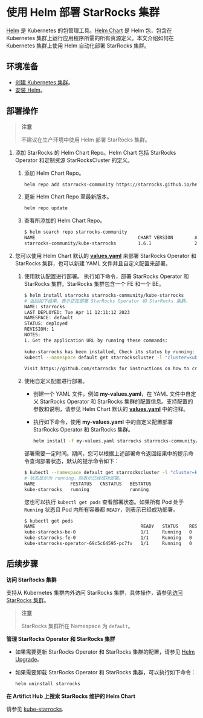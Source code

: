 # 使用 Helm 部署 StarRocks 集群

[Helm](https://helm.sh/) 是 Kubernetes 的包管理工具。[Helm Chart](https://helm.sh/docs/topics/charts/) 是 Helm 包，包含在 Kubernetes 集群上运行应用程序所需的所有资源定义。本文介绍如何在 Kubernetes 集群上使用 Helm 自动化部署 StarRocks 集群。

## 环境准备

- [创建 Kubernetes 集群](../sr_operator#创建-kubernetes-集群)。
- [安装 Helm](https://helm.sh/docs/intro/quickstart/)。

## 部署操作

> **注意**
>
> 不建议在生产环境中使用 Helm 部署 StarRocks 集群。

1. 添加 StarRocks 的 Helm Chart Repo。Helm Chart 包括 StarRocks Operator 和定制资源 StarRocksCluster 的定义。
   1. 添加 Helm Chart Repo。

      ```Bash
      helm repo add starrocks-community https://starrocks.github.io/helm-charts 
      ```

   2. 更新 Helm Chart Repo 至最新版本。

      ```Bash
      helm repo update
      ```

   3. 查看所添加的 Helm Chart Repo。

      ```Bash
      $ helm search repo starrocks-community
      NAME                                      CHART VERSION        APP VERSION        DESCRIPTION                                       
      starrocks-community/kube-starrocks        1.6.1                2.5.4              kube-starrocks collects Kubernetes manifests, s...
      ```

2. 您可以使用 Helm Chart 默认的 **[values.yaml](https://github.com/StarRocks/helm-charts/blob/main/charts/kube-starrocks/values.yaml)** 来部署 StarRocks Operator 和 StarRocks 集群，也可以新建  YAML 文件并且自定义配置来部署。
   1. 使用默认配置进行部署。
      执行如下命令，部署 StarRocks Operator 和 StarRocks 集群。StarRocks 集群包含一个 FE 和一个 BE。

      ```Bash
      $ helm install starrocks starrocks-community/kube-starrocks
      # 返回如下结果，表示正在部署 StarRocks Operator 和 StarRocks 集群。
      NAME: starrocks
      LAST DEPLOYED: Tue Apr 11 12:11:12 2023
      NAMESPACE: default
      STATUS: deployed
      REVISION: 1
      NOTES:
      1. Get the application URL by running these commands:
        
      kube-starrocks has been installed, Check its status by running:
      kubectl --namespace default get starrockscluster -l "cluster=kube-starrocks"
        
      Visit https://github.com/starrocks for instructions on how to create & configure.
      ```

   2. 使用自定义配置进行部署。
      - 创建一个 YAML 文件，例如 **my-values.yaml**，在 YAML 文件中自定义 StarRocks Operator 和 StarRocks 集群的配置信息。支持配置的参数和说明，请参见 Helm Chart 默认的 **[values.yaml](https://github.com/StarRocks/helm-charts/blob/main/charts/kube-starrocks/values.yaml)** 中的注释。
      - 执行如下命令，使用 **my-values.yaml** 中的自定义配置部署 StarRocks Operator 和 StarRocks 集群。

        ```Bash
        helm install -f my-values.yaml starrocks starrocks-community/kube-starrocks
        ```

      部署需要一定时间。期间，您可以根据上述部署命令返回结果中的提示命令查询部署状态，默认的提示命令如下：

      ```Bash
      $ kubectl --namespace default get starrockscluster -l "cluster=kube-starrocks"
      # 状态显示为 running，则表示已经成功部署。
      NAME             FESTATUS   CNSTATUS   BESTATUS
      kube-starrocks   running               running
      ```

      您也可以执行 `kubectl get pods` 查看部署状态。如果所有 Pod 处于 `Running` 状态且 Pod 内所有容器都 `READY`，则表示已经成功部署。

      ```Bash
      $ kubectl get pods
      NAME                                       READY   STATUS    RESTARTS   AGE
      kube-starrocks-be-0                        1/1     Running   0          2m50s
      kube-starrocks-fe-0                        1/1     Running   0          4m31s
      kube-starrocks-operator-69c5c64595-pc7fv   1/1     Running   0          4m50s
      ```

## 后续步骤

**访问 StarRocks 集群**

支持从 Kubernetes 集群内外访问 StarRocks 集群，具体操作，请参见[访问 StarRocks 集群](../sr_operator#访问-starrocks-集群)。

> **注意**
>
> StarRocks 集群所在 Namespace 为 `default`。

**管理 StarRocks Operator 和 StarRocks 集群**

- 如果需要更新 StarRocks Operator 和 StarRocks 集群的配置，请参见 [Helm Upgrade](https://helm.sh/docs/helm/helm_upgrade/)。
- 如果需要卸载 StarRocks Operator 和 StarRocks 集群，可以执行如下命令：

    ```Bash
    helm uninstall starrocks
    ```

**在 Artifict Hub 上搜索 StarRocks 维护的 Helm Chart**

请参见 [kube-starrocks](https://artifacthub.io/packages/helm/fslstarrocks/kube-starrocks).
